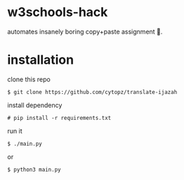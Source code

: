 # w3schools-hack
automates insanely boring copy+paste assignment :slightly_smiling_face:.

# installation
clone this repo
```
$ git clone https://github.com/cytopz/translate-ijazah
```

install dependency
```
# pip install -r requirements.txt
```

run it
```
$ ./main.py
```

or 
```
$ python3 main.py
```